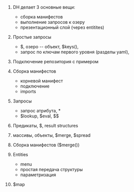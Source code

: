 1. DH делает 3 основные вещи:
    * сборка манифестов
    * выполнение запросов к озеру
    * презентационный слой (через entitites)

2. Простые запросы 
    * $, озеро -- объект, $keys(), 
    * запрос по ключам первого уровня (разделы yaml),

3. Подключение репозитория с примером

4. Сборка манифестов
    * корневой манифест
    * подключение
    * imports

5. Запросы
    * запрос атрибута, *
    * $lookup, $eval, $$

6. Предикаты, $, result structures

7. массивы, объекты, $merge, $spread

8. Сборка манифестов ($merge())

9. Entities
    * menu
    * простая передача структуры
    * параметризация

10. $map